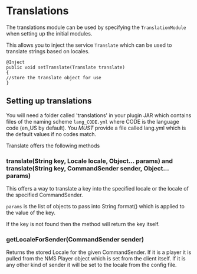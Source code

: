 Translations
============

The translations module can be used by specifying the `TranslationModule` when setting up the initial modules.

This allows you to inject the service `Translate` which can be used to translate strings based on locales.

```
@Inject
public void setTranslate(Translate translate)
{
//store the translate object for use
}
```

Setting up translations
-----------------------

You will need a folder called 'translations' in your plugin JAR which contains files of the naming scheme `lang_CODE.yml`
where CODE is the language code (en_US by default). You *MUST* provide a file called lang.yml which is the default values
if no codes match.

Translate offers the following methods

### translate(String key, Locale locale, Object... params) and translate(String key, CommandSender sender, Object... params)

This offers a way to translate a key into the specified locale or the locale of the specified CommandSender.

`params` is the list of objects to pass into String.format() which is applied to the value of the key.

If the key is not found then the method will return the key itself.

### getLocaleForSender(CommandSender sender)

Returns the stored Locale for the given CommandSender. If it is a player it is pulled from the NMS Player object which
is set from the client itself. If it is any other kind of sender it will be set to the locale from the config file.